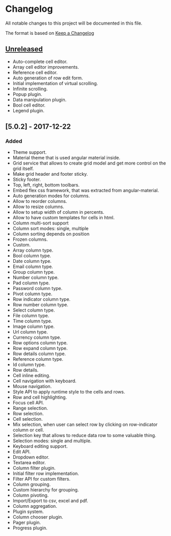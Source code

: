 # Changelog

All notable changes to this project will be documented in this file.

The format is based on [Keep a Changelog](http://keepachangelog.com/en/1.0.0/)

## [Unreleased]

* Auto-complete cell editor.
* Array cell editor improvements.
* Reference cell editor.
* Auto generation of row edit form.
* Initial implementation of virtual scrolling.
* Infinite scrolling.
* Popup plugin.
* Data manipulation plugin.
* Bool cell editor.
* Legend plugin.

## [5.0.2] - 2017-12-22

### Added

* Theme support.
* Material theme that is used angular material inside.
* Grid service that allows to create grid model and get more control on the grid itself.
* Make grid header and footer sticky.
* Sticky footer.
* Top, left, right, bottom toolbars.
* Embed flex css framework, that was extracted from angular-material.
* Auto generation modes for columns.
* Allow to reorder columns.
* Allow to resize columns.
* Allow to setup width of column in percents.
* Allow to have custom templates for cells in html.
* Column multi-sort support
* Column sort modes: single, multiple
* Column sorting depends on position
* Frozen columns.
* Custom.
* Array column type.
* Bool column type.
* Date column type.
* Email column type.
* Group column type.
* Number column type.
* Pad column type.
* Password column type.
* Pivot column type.
* Row indicator column type.
* Row number column type.
* Select column type.
* File column type.
* Time column type.
* Image column type.
* Url column type.
* Currency column type.
* Row options column type.
* Row expand column type.
* Row details column type.
* Reference column type.
* Id column type.
* Row details.
* Cell inline editing.
* Cell navigation with keyboard.
* Mouse navigation.
* Style API to apply runtime style to the cells and rows.
* Row and cell highlighting.
* Focus cell API.
* Range selection.
* Row selection.
* Cell selection.
* Mix selection, when user can select row by clicking on row-indicator column or cell.
* Selection key that allows to reduce data row to some valuable thing.
* Selection modes: single and multiple.
* Keyboard editing support.
* Edit API.
* Dropdown editor.
* Textarea editor.
* Column filter plugin.
* Initial filter row implementation.
* Filter API for custom filters.
* Column grouping.
* Custom hierarchy for grouping.
* Column pivoting.
* Import/Export to csv, excel and pdf.
* Column aggregation.
* Plugin system.
* Column chooser plugin.
* Pager plugin.
* Progress plugin.

[unreleased]: https://github.com/qgrid/ng/compare/v5.0.2...HEAD
[5.0.0]: https://github.com/qgrid/ng/compare/v5.0.2...v1.0.7
[1.0.7]: https://github.com/qgrid/ng/compare/v1.0.7...v1.0.6
[1.0.6]: https://github.com/qgrid/ng/compare/v1.0.6...v1.0.5
[1.0.5]: https://github.com/qgrid/ng/compare/v1.0.5...v1.0.4
[1.0.4]: https://github.com/qgrid/ng/compare/v1.0.4...v1.0.3
[1.0.3]: https://github.com/qgrid/ng/compare/v1.0.3...v1.0.2
[1.0.2]: https://github.com/qgrid/ng/compare/v1.0.2...v1.0.1
